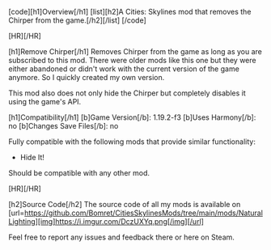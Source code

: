 [code][h1]Overview[/h1]
[list][h2]A Cities: Skylines mod that removes the Chirper from the game.[/h2][/list]
[/code]

[HR][/HR]

[h1]Remove Chirper[/h1]
Removes Chirper from the game as long as you are subscribed to this mod. There were older mods like this one but they were either abandoned or didn't work with the current version of the game anymore. So I quickly created my own version.

This mod also does not only hide the Chirper but completely disables it using the game's API.

[h1]Compatibility[/h1]
[b]Game Version[/b]: 1.19.2-f3
[b]Uses Harmony[/b]: no
[b]Changes Save Files[/b]: no

Fully compatible with the following mods that provide similar functionality:

- Hide It!

Should be compatible with any other mod.

[HR][/HR]

[h2]Source Code[/h2]
The source code of all my mods is available on
[url=https://github.com/Bomret/CitiesSkylinesMods/tree/main/mods/NaturalLighting][img]https://i.imgur.com/DczUXYq.png[/img][/url]

Feel free to report any issues and feedback there or here on Steam.
